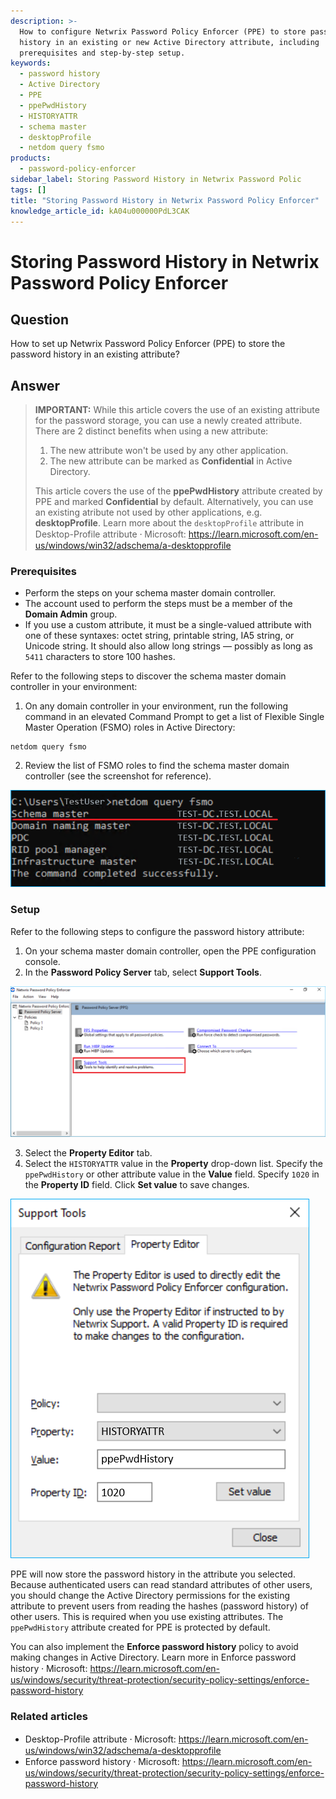 ```yaml
---
description: >-
  How to configure Netwrix Password Policy Enforcer (PPE) to store password
  history in an existing or new Active Directory attribute, including
  prerequisites and step-by-step setup.
keywords:
  - password history
  - Active Directory
  - PPE
  - ppePwdHistory
  - HISTORYATTR
  - schema master
  - desktopProfile
  - netdom query fsmo
products:
  - password-policy-enforcer
sidebar_label: Storing Password History in Netwrix Password Polic
tags: []
title: "Storing Password History in Netwrix Password Policy Enforcer"
knowledge_article_id: kA04u000000PdL3CAK
---
```


# Storing Password History in Netwrix Password Policy Enforcer

## Question

How to set up Netwrix Password Policy Enforcer (PPE) to store the password history in an existing attribute?

## Answer

> **IMPORTANT:** While this article covers the use of an existing attribute for the password storage, you can use a newly created attribute. There are 2 distinct benefits when using a new attribute:
>
> 1. The new attribute won't be used by any other application.
> 2. The new attribute can be marked as **Confidential** in Active Directory.
>
> This article covers the use of the **ppePwdHistory** attribute created by PPE and marked **Confidential** by default. Alternatively, you can use an existing atribute not used by other applications, e.g. **desktopProfile**. Learn more about the `desktopProfile` attribute in Desktop-Profile attribute ⸱ Microsoft: https://learn.microsoft.com/en-us/windows/win32/adschema/a-desktopprofile

### Prerequisites

- Perform the steps on your schema master domain controller.
- The account used to perform the steps must be a member of the **Domain Admin** group.
- If you use a custom attribute, it must be a single-valued attribute with one of these syntaxes: octet string, printable string, IA5 string, or Unicode string. It should also allow long strings — possibly as long as `5411` characters to store 100 hashes.

Refer to the following steps to discover the schema master domain controller in your environment:

1. On any domain controller in your environment, run the following command in an elevated Command Prompt to get a list of Flexible Single Master Operation (FSMO) roles in Active Directory:
```text
netdom query fsmo
```
2. Review the list of FSMO roles to find the schema master domain controller (see the screenshot for reference).

![FSMO roles screenshot](../images/ka04u00000118AH_0EM4u000008MdQE.png)

### Setup

Refer to the following steps to configure the password history attribute:

1. On your schema master domain controller, open the PPE configuration console.
2. In the **Password Policy Server** tab, select **Support Tools**.

![Support Tools screenshot](../images/ka04u00000118AH_0EM4u000008MdQY.png)

3. Select the **Property Editor** tab.
4. Select the `HISTORYATTR` value in the **Property** drop-down list. Specify the `ppePwdHistory` or other attribute value in the **Value** field. Specify `1020` in the **Property ID** field. Click **Set value** to save changes.

![Property Editor screenshot](../images/ka04u00000118AH_0EM4u000008MdQJ.png)

PPE will now store the password history in the attribute you selected. Because authenticated users can read standard attributes of other users, you should change the Active Directory permissions for the existing attribute to prevent users from reading the hashes (password history) of other users. This is required when you use existing attributes. The `ppePwdHistory` attribute created for PPE is protected by default.

You can also implement the **Enforce password history** policy to avoid making changes in Active Directory. Learn more in Enforce password history ⸱ Microsoft: https://learn.microsoft.com/en-us/windows/security/threat-protection/security-policy-settings/enforce-password-history

### Related articles

- Desktop-Profile attribute ⸱ Microsoft: https://learn.microsoft.com/en-us/windows/win32/adschema/a-desktopprofile
- Enforce password history ⸱ Microsoft: https://learn.microsoft.com/en-us/windows/security/threat-protection/security-policy-settings/enforce-password-history
